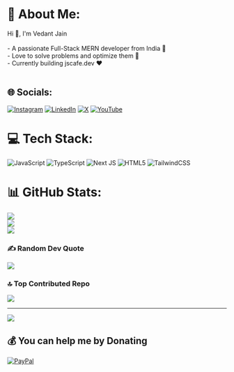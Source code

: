 # 💫 About Me:

Hi 👋, I'm Vedant Jain<br><br>- A passionate Full-Stack MERN developer from India 🚀<br>- Love to solve problems and optimize them 💯<br>- Currently building jscafe.dev ❤️<br><br>

## 🌐 Socials:

[![Instagram](https://img.shields.io/badge/Instagram-%23E4405F.svg?logo=Instagram&logoColor=white)](https://instagram.com/js_cafe_) [![LinkedIn](https://img.shields.io/badge/LinkedIn-%230077B5.svg?logo=linkedin&logoColor=white)](https://linkedin.com/in/vedantjain0087) [![X](https://img.shields.io/badge/X-black.svg?logo=X&logoColor=white)](https://x.com/_vedantjain) [![YouTube](https://img.shields.io/badge/YouTube-%23FF0000.svg?logo=YouTube&logoColor=white)](https://youtube.com/@js_cafe)

# 💻 Tech Stack:

![JavaScript](https://img.shields.io/badge/javascript-%23323330.svg?style=for-the-badge&logo=javascript&logoColor=%23F7DF1E) ![TypeScript](https://img.shields.io/badge/typescript-%23007ACC.svg?style=for-the-badge&logo=typescript&logoColor=white) ![Next JS](https://img.shields.io/badge/Next-black?style=for-the-badge&logo=next.js&logoColor=white) ![HTML5](https://img.shields.io/badge/html5-%23E34F26.svg?style=for-the-badge&logo=html5&logoColor=white) ![TailwindCSS](https://img.shields.io/badge/tailwindcss-%2338B2AC.svg?style=for-the-badge&logo=tailwind-css&logoColor=white)

# 📊 GitHub Stats:

![](https://github-readme-stats.vercel.app/api?username=jscafe-dev&theme=dark&hide_border=false&include_all_commits=true&count_private=true)<br/>
![](https://github-readme-streak-stats.herokuapp.com/?user=jscafe-dev&theme=dark&hide_border=false)<br/>
![](https://github-readme-stats.vercel.app/api/top-langs/?username=jscafe-dev&theme=dark&hide_border=false&include_all_commits=true&count_private=true&layout=compact)

### ✍️ Random Dev Quote

![](https://quotes-github-readme.vercel.app/api?type=horizontal&theme=radical)

### 🔝 Top Contributed Repo

![](https://github-contributor-stats.vercel.app/api?username=jscafe-dev&limit=5&theme=dark&combine_all_yearly_contributions=true)

---

[![](https://visitcount.itsvg.in/api?id=jscafe-dev&icon=0&color=0)](https://visitcount.itsvg.in)

## 💰 You can help me by Donating

[![PayPal](https://img.shields.io/badge/PayPal-00457C?style=for-the-badge&logo=paypal&logoColor=white)](https://paypal.me/https://paypal.me/vedantjain0087)

<!-- Proudly created with GPRM ( https://gprm.itsvg.in ) -->
